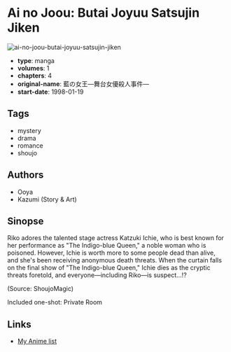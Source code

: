 # Ai no Joou: Butai Joyuu Satsujin Jiken

![ai-no-joou-butai-joyuu-satsujin-jiken](https://cdn.myanimelist.net/images/manga/1/3699.jpg)

-   **type**: manga
-   **volumes**: 1
-   **chapters**: 4
-   **original-name**: 藍の女王—舞台女優殺人事件—
-   **start-date**: 1998-01-19

## Tags

-   mystery
-   drama
-   romance
-   shoujo

## Authors

-   Ooya
-   Kazumi (Story & Art)

## Sinopse

Riko adores the talented stage actress Katzuki Ichie, who is best known for her performance as "The Indigo-blue Queen," a noble woman who is poisoned. However, Ichie is worth more to some people dead than alive, and she's been receiving anonymous death threats. When the curtain falls on the final show of "The Indigo-blue Queen," Ichie dies as the cryptic threats foretold, and everyone—including Riko—is suspect...!?

(Source: ShoujoMagic)

Included one-shot: Private Room

## Links

-   [My Anime list](https://myanimelist.net/manga/3343/Ai_no_Joou__Butai_Joyuu_Satsujin_Jiken)
